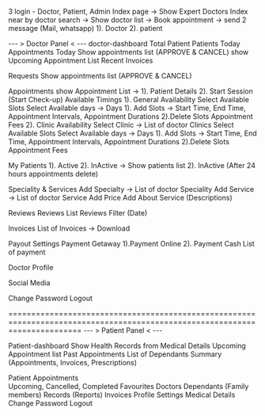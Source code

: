3 login - Doctor, Patient, Admin
Index page -> Show Expert Doctors
Index near by doctor search -> Show doctor list -> Book appointment -> send 2 message (Mail, whatsapp) 1). Doctor 2). patient


--- > Doctor Panel < ---
doctor-dashboard 
	Total Patient
	Patients Today 
	Appointments Today
	Show appointments list (APPROVE & CANCEL)
	show Upcoming Appointment List
	Recent Invoices

Requests
	Show appointments list (APPROVE & CANCEL)

Appointments
	show Appointment List -> 1). Patient Details
				 2). Start Session (Start Check-up)
Available Timings
	1). General Availability
		Select Available Slots
			Select Available days -> Days
			1). Add Slots -> Start Time, End Time, Appointment Intervals, Appointment Durations
			2).Delete Slots
			Appointment Fees
	2). Clinic Availability
		Select Clinic -> List of doctor Clinics
		Select Available Slots
			Select Available days -> Days
			1). Add Slots -> Start Time, End Time, Appointment Intervals, Appointment Durations
			2).Delete Slots
			Appointment Fees

My Patients
	1). Active 2). InActive -> Show patients list 
	2). InActive (After 24 hours appointments delete)

Speciality & Services
	Add Specialty -> List of doctor Speciality
	Add  Service -> List of doctor Service
	Add Price
	Add About Service (Descriptions)
	
Reviews
	Reviews List
	Reviews Filter (Date)

Invoices
	List of Invoices -> Download

Payout Settings
	Payment Getaway 1).Payment Online 2). Payment Cash
	List of payment

Doctor Profile

Social Media

Change Password
Logout

============================================================================================================================
--- > Patient Panel < ---

Patient-dashboard 
	Show Health Records from Medical Details
	Upcoming Appointment list
	Past Appointments
	List of Dependants
	Summary (Appointments, Invoices, Prescriptions)



Patient Appointments	
Upcoming, Cancelled, Completed
Favourites Doctors
Dependants (Family members)
Records (Reports)
Invoices
Profile Settings
Medical Details
Change Password
Logout